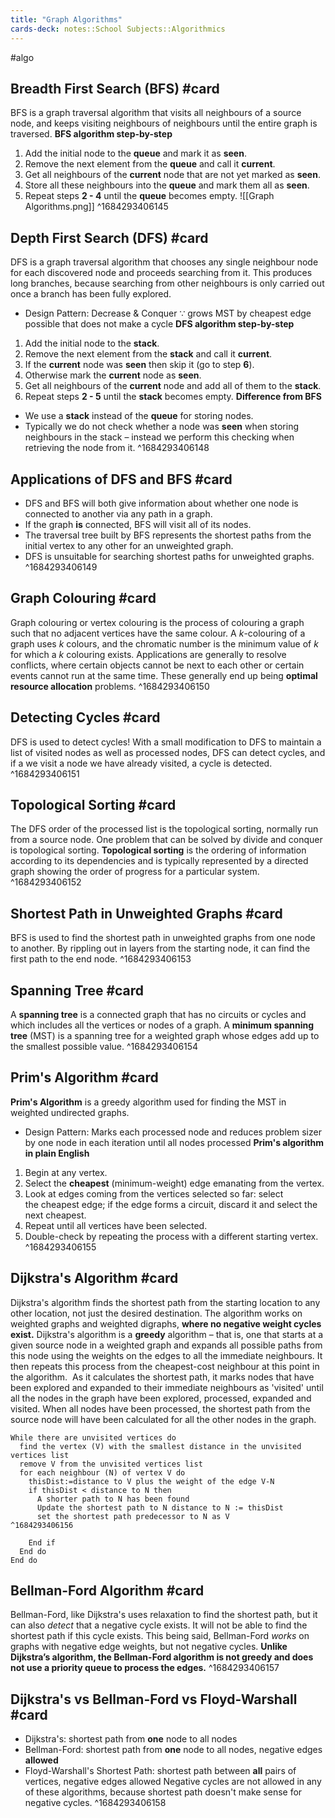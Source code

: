 ```yaml
---
title: "Graph Algorithms"
cards-deck: notes::School Subjects::Algorithmics
---
```

#algo 

## Breadth First Search (BFS) #card 
BFS is a graph traversal algorithm that visits all neighbours of a source node, and keeps visiting neighbours of neighbours until the entire graph is traversed.
**BFS algorithm step-by-step**
1.  Add the initial node to the **queue** and mark it as **seen**.
2.  Remove the next element from the **queue** and call it **current**.
3.  Get all neighbours of the **current** node that are not yet marked as **seen**.
4.  Store all these neighbours into the **queue** and mark them all as **seen**.
5.  Repeat steps **2 - 4** until the **queue** becomes empty.
![[Graph Algorithms.png]]
^1684293406145

## Depth First Search (DFS) #card
DFS is a graph traversal algorithm that chooses any single neighbour node for each discovered node and proceeds searching from it. This produces long branches, because searching from other neighbours is only carried out once a branch has been fully explored.
- Design Pattern: Decrease & Conquer ∵ grows MST by cheapest edge possible that does not make a cycle
**DFS algorithm step-by-step**
1.  Add the initial node to the **stack**.
2.  Remove the next element from the **stack** and call it **current**.
3.  If the **current** node was **seen** then skip it (go to step **6**).
4.  Otherwise mark the **current** node as **seen**.
5.  Get all neighbours of the **current** node and add all of them to the **stack**.
6.  Repeat steps **2 - 5** until the **stack** becomes empty.
**Difference from BFS**
-   We use a **stack** instead of the **queue** for storing nodes.
-   Typically we do not check whether a node was **seen** when storing neighbours in the stack – instead we perform this checking when retrieving the node from it.
^1684293406148

## Applications of DFS and BFS #card 
-   DFS and BFS will both give information about whether one node is connected to another via any path in a graph.
-   If the graph **is** connected, BFS will visit all of its nodes.
-   The traversal tree built by BFS represents the shortest paths from the initial vertex to any other for an unweighted graph.
-   DFS is unsuitable for searching shortest paths for unweighted graphs.
^1684293406149

## Graph Colouring #card 
Graph colouring or vertex colouring is the process of colouring a graph such that no adjacent vertices have the same colour. A $k$-colouring of a graph uses $k$ colours, and the chromatic number is the minimum value of $k$ for which a $k$ colouring exists.
Applications are generally to resolve conflicts, where certain objects cannot be next to each other or certain events cannot run at the same time.
These generally end up being **optimal resource allocation** problems.
^1684293406150

## Detecting Cycles #card 
DFS is used to detect cycles! With a small modification to DFS to maintain a list of visited nodes as well as processed nodes, DFS can detect cycles, and if a we visit a node we have already visited, a cycle is detected.
^1684293406151

## Topological Sorting #card 
The DFS order of the processed list is the topological sorting, normally run from a source node. 
One problem that can be solved by divide and conquer is topological sorting. **Topological sorting** is the ordering of information according to its dependencies and is typically represented by a directed graph showing the order of progress for a particular system.
^1684293406152

## Shortest Path in Unweighted Graphs #card 
BFS is used to find the shortest path in unweighted graphs from one node to another. By rippling out in layers from the starting node, it can find the first path to the end node.
^1684293406153

## Spanning Tree #card 
A **spanning tree** is a connected graph that has no circuits or cycles and which includes all the vertices or nodes of a graph.
A **minimum spanning tree** (MST) is a spanning tree for a weighted graph whose edges add up to the smallest possible value.
^1684293406154

## Prim's Algorithm #card 
**Prim's Algorithm** is a greedy algorithm used for finding the MST in weighted undirected graphs.
- Design Pattern: Marks each processed node and reduces problem sizer by one node in each iteration until all nodes processed
**Prim's algorithm in plain English**
1.  Begin at any vertex.
2.  Select the **cheapest** (minimum-weight) edge emanating from the vertex.
3.  Look at edges coming from the vertices selected so far: select the cheapest edge; if the edge forms a circuit, discard it and select the next cheapest.
4.  Repeat until all vertices have been selected.
5.  Double-check by repeating the process with a different starting vertex.
^1684293406155

## Dijkstra's Algorithm #card 
Dijkstra's algorithm finds the shortest path from the starting location to any other location, not just the desired destination. The algorithm works on weighted graphs and weighted digraphs, **where no negative weight cycles exist.** 
Dijkstra's algorithm is a **greedy** algorithm – that is, one that starts at a given source node in a weighted graph and expands all possible paths from this node using the weights on the edges to all the immediate neighbours. It then repeats this process from the cheapest-cost neighbour at this point in the algorithm. 
As it calculates the shortest path, it marks nodes that have been explored and expanded to their immediate neighbours as 'visited' until all the nodes in the graph have been explored, processed, expanded and visited.
When all nodes have been processed, the shortest path from the source node will have been calculated for all the other nodes in the graph.
```
While there are unvisited vertices do
  find the vertex (V) with the smallest distance in the unvisited vertices list
  remove V from the unvisited vertices list
  for each neighbour (N) of vertex V do
    thisDist:=distance to V plus the weight of the edge V-N
    if thisDist < distance to N then
      A shorter path to N has been found
      Update the shortest path to N distance to N := thisDist
      set the shortest path predecessor to N as V
^1684293406156

    End if
  End do
End do
```

## Bellman-Ford Algorithm #card 
Bellman-Ford, like Dijkstra's uses relaxation to find the shortest path, but it can also *detect* that a negative cycle exists. It will not be able to find the shortest path if this cycle exists. This being said, Bellman-Ford *works* on graphs with negative edge weights, but not negative cycles.
**Unlike Dijkstra’s algorithm, the Bellman-Ford algorithm is not greedy and does not use a priority queue to process the edges.**
^1684293406157

## Dijkstra's vs Bellman-Ford vs Floyd-Warshall #card 
- Dijkstra's: shortest path from **one** node to all nodes
- Bellman-Ford: shortest path from **one** node to all nodes, negative edges **allowed**
- Floyd-Warshall's Shortest Path: shortest path between **all** pairs of vertices, negative edges allowed
Negative cycles are not allowed in any of these algorithms, because shortest path doesn't make sense for negative cycles.
^1684293406158
